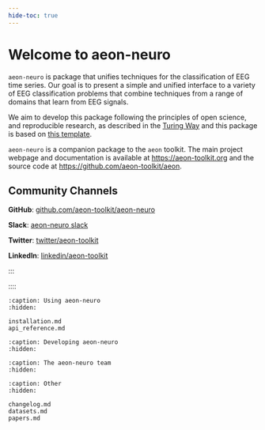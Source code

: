 ```yaml
---
hide-toc: true
---
```


# Welcome to __aeon-neuro__

`aeon-neuro` is package that unifies techniques for the classification of EEG time
series. Our goal is to present a simple and unified interface to a variety of EEG
classification problems that combine techniques from a range of domains that learn
from EEG signals.

We aim to develop this package following the principles of open science, and
reproducible research, as described in the [Turing Way](https://github.com/the-turing-way) and this package is based on [this template](https://github.com/the-turing-way/reproducible-project-template).

`aeon-neuro` is a companion package to the `aeon` toolkit. The main project webpage
and documentation is available at https://aeon-toolkit.org and the source code at
https://github.com/aeon-toolkit/aeon.

## Community Channels

**GitHub**: [github.com/aeon-toolkit/aeon-neuro](https://github.com/aeon-toolkit/aeon-neuro)

**Slack**: [aeon-neuro slack](https://join.slack.com/t/aeon-neuro/shared_invite/zt-2k4qs8mjb-ZZs~6P0MdF8kGf9cUQzKSg)

**Twitter**: [twitter/aeon-toolkit](https://twitter.com/aeon_toolkit)

**LinkedIn**: [linkedin/aeon-toolkit](https://www.linkedin.com/company/aeon-toolkit)

:::

::::


```{toctree}
:caption: Using aeon-neuro
:hidden:

installation.md
api_reference.md
```

```{toctree}
:caption: Developing aeon-neuro
:hidden:
```

```{toctree}
:caption: The aeon-neuro team
:hidden:
```

```{toctree}
:caption: Other
:hidden:

changelog.md
datasets.md
papers.md
```
